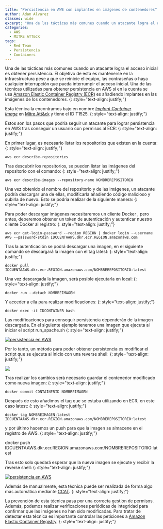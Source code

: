 ```yaml
---
title: "Persistencia en AWS con implantes en imágenes de contenedores"
author: Adan Alvarez
classes: wide
excerpt: "Una de las tácticas más comunes cuando un atacante logra el acceso inicial es obtener persistencia. El objetivo de esta es mantenerse en la infraestructura pese a que se reinicie el equipo, las contraseñas o haya cualquier interrupción que pueda interrumpir el acceso inicial. Una de las técnicas utilizadas para obtener persistencia en AWS si en la cuenta se usa Amazon Elastic Container Registry (ECR) es añadiendo implantes en las imágenes de los contenedores."
categories:
  - AWS
  - MITRE ATT&CK
tags:
  - Red Team
  - Persistencia
  - Containers
---
```

Una de las tácticas más comunes cuando un atacante logra el acceso inicial es obtener persistencia. El objetivo de esta es mantenerse en la infraestructura pese a que se reinicie el equipo, las contraseñas o haya cualquier interrupción que pueda interrumpir el acceso inicial. Una de las técnicas utilizadas para obtener persistencia en AWS si en la cuenta se usa [Amazon Elastic Container Registry (ECR)](https://aws.amazon.com/es/ecr/) es añadiendo implantes en las imágenes de los contenedores.
{: style="text-align: justify;"}

Esta técnica la encontramos bajo en nombre [*Implant Container Image*](https://attack.mitre.org/techniques/T1525/) en [Mitre Att&ck](https://donttouchmynet.github.io/mitre%20att&ck/mitre-attck-defiende-teniendo-en-cuenta-las-tacticas-y-tecnicas-del-adversario/) y tiene el ID T1525.
{: style="text-align: justify;"}

Estos son los pasos que podría seguir un atacante para lograr persistencia en AWS tras conseguir un usuario con permisos al ECR:
{: style="text-align: justify;"}

En primer lugar, es necesario listar los repositorios que existen en la cuenta:
{: style="text-align: justify;"}
```
aws ecr describe-repositories
```
Tras descubrir los repositorios, se pueden listar las imágenes del repositorio con el comando:
{: style="text-align: justify;"}
```
aws ecr describe-images --repository-name NOMBREREPOSITORIO
```
Una vez obtenido el nombre del repositorio y de las imágenes, un atacante podría descargar una de ellas, modificarla añadiendo código malicioso y subirla de nuevo. Esto se podría realizar de la siguiente manera:
{: style="text-align: justify;"}

Para poder descargar imágenes necesitaremos un cliente Docker , pero antes, deberemos obtener un token de autenticación y autenticar nuestro cliente Docker al registro:
{: style="text-align: justify;"}
```
aws ecr get-login-password --region REGION | docker login --username AWS --password-stdin IDCUENTAAWS.dkr.ecr.REGION.amazonaws.com
```
Tras la autenticación se podrá descargar una imagen, en el siguiente comando se descargará la imagen con el tag latest:
{: style="text-align: justify;"}
```
docker pull IDCUENTAAWS.dkr.ecr.REGION.amazonaws.com/NOMBREREPOSITORIO:latest
```
Una vez descargada la imagen, será posible ejecutarla en local:
{: style="text-align: justify;"}
```
docker run --detach NOMBREIMAGEN
```
Y acceder a ella para realizar modificaciones:
{: style="text-align: justify;"}
```
docker exec -it IDCONTAINER bash
```
Las modificaciones para conseguir persistencia dependerán de la imagen descargada. En el siguiente ejemplo tenemos una imagen que ejecuta al iniciar el script run_apache.sh
{: style="text-align: justify;"}

[![persistencia en AWS](https://donttouchmynet.github.io/assets/images/old/init-300x77.png)](https://donttouchmynet.github.io/assets/images/old/init.png)

Por lo tanto, un método para poder obtener persistencia es modificar el script que se ejecuta al inicio con una reverse shell:
{: style="text-align: justify;"}

[![](https://donttouchmynet.github.io/assets/images/old/modify_init-300x33.png)](https://donttouchmynet.github.io/assets/images/old/modify_init.png)

Tras realizar los cambios será necesario guardar el contenedor modificado como nueva imagen:
{: style="text-align: justify;"}
```
docker commit CONTAINERID NOMBREIMAGEN
```
Después de esto añadimos el tag que se estaba utilizando en ECR, en este caso latest:
{: style="text-align: justify;"}
```
docker tag NOMBREIMAGEN:latest IDCUENTAAWS.dkr.ecr.REGION.amazonaws.com/NOMBREREPOSITORIO:latest
```
y por último hacemos un push para que la imagen se almacene en el registro de AWS.
{: style="text-align: justify;"}

docker push IDCUENTAAWS.dkr.ecr.REGION.amazonaws.com/NOMBREREPOSITORIO:latest

Tras esto solo quedará esperar que la nueva imagen se ejecute y recibir la reverse shell:
{: style="text-align: justify;"}

[![persistencia en AWS](https://donttouchmynet.github.io/assets/images/old/reverse_shell-300x63.png)](https://donttouchmynet.github.io/assets/images/old/reverse_shell.png)

Además de manualmente, esta técnica puede ser realizada de forma algo más automática mediante [CCAT](https://github.com/RhinoSecurityLabs/ccat).
{: style="text-align: justify;"}

La prevención de esta técnica pasa por una correcta gestión de permisos. Además, podemos realizar verificaciones periódicas de integridad para confirmar que las imágenes no han sido modificadas. Para tratar de detectar esta técnica es importante controlar las peticiones a [Amazon Elastic Container Registry](https://aws.amazon.com/es/ecr/).
{: style="text-align: justify;"}
